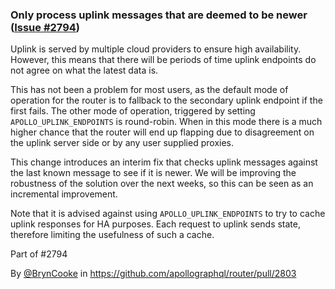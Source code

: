 ### Only process uplink messages that are deemed to be newer ([Issue #2794](https://github.com/apollographql/router/issues/2794))

Uplink is served by multiple cloud providers to ensure high availability. However, this means that there will be periods of time uplink endpoints do not agree on what the latest data is.

This has not been a problem for most users, as the default mode of operation for the router is to fallback to the secondary uplink endpoint if the first fails.
The other mode of operation, triggered by setting `APOLLO_UPLINK_ENDPOINTS` is round-robin. When in this mode there is a much higher chance that the router will end up flapping due to disagreement on the uplink server side or by any user supplied proxies.

This change introduces an interim fix that checks uplink messages against the last known message to see if it is newer. We will be improving the robustness of the solution over the next weeks, so this can be seen as an incremental improvement.

Note that it is advised against using `APOLLO_UPLINK_ENDPOINTS` to try to cache uplink responses for HA purposes. Each request to uplink sends state, therefore limiting the usefulness of such a cache.   

Part of #2794

By [@BrynCooke](https://github.com/BrynCooke) in https://github.com/apollographql/router/pull/2803
